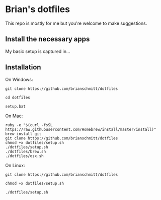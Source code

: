# Brian's dotfiles

This repo is mostly for me but you're welcome to make suggestions.

## Install the necessary apps

My basic setup is captured in...

## Installation

On Windows:
```shell
git clone https://github.com/brianschmitt/dotfiles

cd dotfiles

setup.bat
```

On Mac:
```shell
ruby -e "$(curl -fsSL https://raw.githubusercontent.com/Homebrew/install/master/install)"
brew install git
git clone https://github.com/brianschmitt/dotfiles
chmod +x dotfiles/setup.sh
./dotfiles/setup.sh
./dotfiles/brew.sh
./dotfiles/osx.sh
```

On Linux:
```shell
git clone https://github.com/brianschmitt/dotfiles

chmod +x dotfiles/setup.sh

./dotfiles/setup.sh
```
